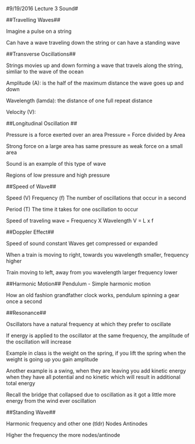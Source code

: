 #9/19/2016 Lecture 3 Sound#

##Travelling Waves##

Imagine a pulse on a string

Can have a wave traveling down the string or can have a standing wave

##Transverse Oscillations##

Strings movies up and down forming a wave that travels along the  string, simliar to the wave of the ocean

Amplitude (A): is the half of the maximum distance the wave goes up and down

Wavelength (lamda): the distance of one full repeat distance

Velocity (V): 

##Longitudinal Oscillation ##

Pressure is a force exerted over an area
Pressure = Force divided by Area

Strong force on a large area has same pressure as weak force on a small area

Sound is an example of this type of wave

Regions of low pressure and high pressure

##Speed of Wave##

Speed (V)
Frequency (f) The number of oscillations that occur in a second

Period (T) The time it takes for one oscillation to occur

Speed of traveling wave = Frequency X Wavelength
V = L x f

##Doppler Effect##

Speed of sound constant
Waves get compressed or expanded

When a train is moving to right, towards you wavelength smaller, frequency higher

Train moving to left, away from you wavelength larger frequency lower

##Harmonic Motion##
Pendulum - Simple harmonic motion

How an old fashion grandfather clock works, pendulum spinning a gear once a second 

##Resonance##

Oscillators have a natural frequency at which they prefer to oscillate

If energy is applied to the oscillator at the same frequency, the amplitude of the oscillation will increase

Example in class is the weight on the spring,  if you lift the spring when the weight is going up you gain amplitude

Another example is a swing, when they are leaving you add kinetic energy when they have all potential and no kinetic which will result in additional total energy 

Recall the bridge that collapsed due to oscillation as it got a little more energy from the wind ever oscillation 

##Standing Wave##

Harmonic frequency and other one (tldr)
Nodes
Antinodes

Higher the frequency the more nodes/antinode
